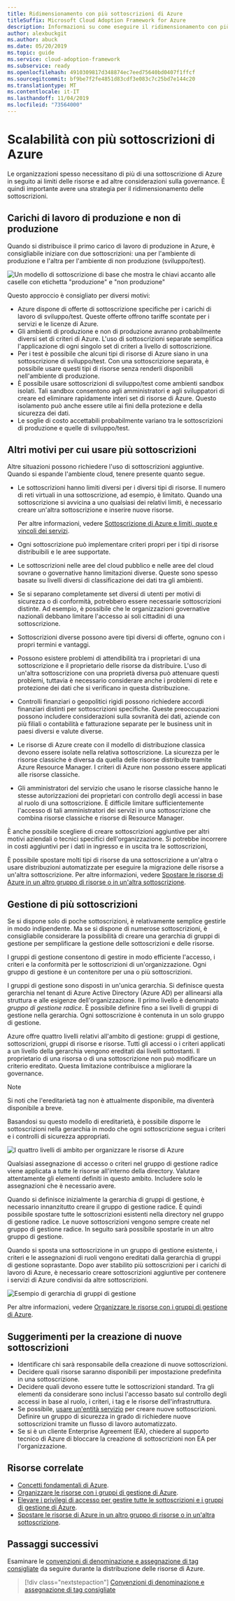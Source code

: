 ```yaml
---
title: Ridimensionamento con più sottoscrizioni di Azure
titleSuffix: Microsoft Cloud Adoption Framework for Azure
description: Informazioni su come eseguire il ridimensionamento con più sottoscrizioni di Azure.
author: alexbuckgit
ms.author: abuck
ms.date: 05/20/2019
ms.topic: guide
ms.service: cloud-adoption-framework
ms.subservice: ready
ms.openlocfilehash: 4910309817d348874ec7eed75640bd0407f1ffcf
ms.sourcegitcommit: bf9be7f2fe4851d83cdf3e083c7c25bd7e144c20
ms.translationtype: MT
ms.contentlocale: it-IT
ms.lasthandoff: 11/04/2019
ms.locfileid: "73564000"
---
```

# <a name="scale-with-multiple-azure-subscriptions"></a>Scalabilità con più sottoscrizioni di Azure

Le organizzazioni spesso necessitano di più di una sottoscrizione di Azure in seguito ai limiti delle risorse e ad altre considerazioni sulla governance. È quindi importante avere una strategia per il ridimensionamento delle sottoscrizioni.

## <a name="production-and-nonproduction-workloads"></a>Carichi di lavoro di produzione e non di produzione

Quando si distribuisce il primo carico di lavoro di produzione in Azure, è consigliabile iniziare con due sottoscrizioni: una per l'ambiente di produzione e l'altra per l'ambiente di non produzione (sviluppo/test).

![Un modello di sottoscrizione di base che mostra le chiavi accanto alle caselle con etichetta "produzione" e "non produzione"](../../_images/ready/basic-subscription-model.png)

Questo approccio è consigliato per diversi motivi:

- Azure dispone di offerte di sottoscrizione specifiche per i carichi di lavoro di sviluppo/test. Queste offerte offrono tariffe scontate per i servizi e le licenze di Azure.
- Gli ambienti di produzione e non di produzione avranno probabilmente diversi set di criteri di Azure. L'uso di sottoscrizioni separate semplifica l'applicazione di ogni singolo set di criteri a livello di sottoscrizione.
- Per i test è possibile che alcuni tipi di risorse di Azure siano in una sottoscrizione di sviluppo/test. Con una sottoscrizione separata, è possibile usare questi tipi di risorse senza renderli disponibili nell'ambiente di produzione.
- È possibile usare sottoscrizioni di sviluppo/test come ambienti sandbox isolati. Tali sandbox consentono agli amministratori e agli sviluppatori di creare ed eliminare rapidamente interi set di risorse di Azure. Questo isolamento può anche essere utile ai fini della protezione e della sicurezza dei dati.
- Le soglie di costo accettabili probabilmente variano tra le sottoscrizioni di produzione e quelle di sviluppo/test.

## <a name="other-reasons-for-multiple-subscriptions"></a>Altri motivi per cui usare più sottoscrizioni

Altre situazioni possono richiedere l'uso di sottoscrizioni aggiuntive. Quando si espande l'ambiente cloud, tenere presente quanto segue.

- Le sottoscrizioni hanno limiti diversi per i diversi tipi di risorse. Il numero di reti virtuali in una sottoscrizione, ad esempio, è limitato. Quando una sottoscrizione si avvicina a uno qualsiasi dei relativi limiti, è necessario creare un'altra sottoscrizione e inserire nuove risorse.

  Per altre informazioni, vedere [Sottoscrizione di Azure e limiti, quote e vincoli dei servizi](https://docs.microsoft.com/azure/azure-subscription-service-limits).

- Ogni sottoscrizione può implementare criteri propri per i tipi di risorse distribuibili e le aree supportate.

- Le sottoscrizioni nelle aree del cloud pubblico e nelle aree del cloud sovrane o governative hanno limitazioni diverse. Queste sono spesso basate su livelli diversi di classificazione dei dati tra gli ambienti.

- Se si separano completamente set diversi di utenti per motivi di sicurezza o di conformità, potrebbero essere necessarie sottoscrizioni distinte. Ad esempio, è possibile che le organizzazioni governative nazionali debbano limitare l'accesso ai soli cittadini di una sottoscrizione.

- Sottoscrizioni diverse possono avere tipi diversi di offerte, ognuno con i propri termini e vantaggi.

- Possono esistere problemi di attendibilità tra i proprietari di una sottoscrizione e il proprietario delle risorse da distribuire. L'uso di un'altra sottoscrizione con una proprietà diversa può attenuare questi problemi, tuttavia è necessario considerare anche i problemi di rete e protezione dei dati che si verificano in questa distribuzione.

- Controlli finanziari o geopolitici rigidi possono richiedere accordi finanziari distinti per sottoscrizioni specifiche. Queste preoccupazioni possono includere considerazioni sulla sovranità dei dati, aziende con più filiali o contabilità e fatturazione separate per le business unit in paesi diversi e valute diverse.

- Le risorse di Azure create con il modello di distribuzione classica devono essere isolate nella relativa sottoscrizione. La sicurezza per le risorse classiche è diversa da quella delle risorse distribuite tramite Azure Resource Manager. I criteri di Azure non possono essere applicati alle risorse classiche.

- Gli amministratori del servizio che usano le risorse classiche hanno le stesse autorizzazioni dei proprietari con controllo degli accessi in base al ruolo di una sottoscrizione. È difficile limitare sufficientemente l'accesso di tali amministratori dei servizi in una sottoscrizione che combina risorse classiche e risorse di Resource Manager.

È anche possibile scegliere di creare sottoscrizioni aggiuntive per altri motivi aziendali o tecnici specifici dell'organizzazione. Si potrebbe incorrere in costi aggiuntivi per i dati in ingresso e in uscita tra le sottoscrizioni,

È possibile spostare molti tipi di risorse da una sottoscrizione a un'altra o usare distribuzioni automatizzate per eseguire la migrazione delle risorse a un'altra sottoscrizione. Per altre informazioni, vedere [Spostare le risorse di Azure in un altro gruppo di risorse o in un'altra sottoscrizione](https://docs.microsoft.com/azure/azure-resource-manager/resource-group-move-resources).

## <a name="manage-multiple-subscriptions"></a>Gestione di più sottoscrizioni

Se si dispone solo di poche sottoscrizioni, è relativamente semplice gestirle in modo indipendente. Ma se si dispone di numerose sottoscrizioni, è consigliabile considerare la possibilità di creare una gerarchia di gruppi di gestione per semplificare la gestione delle sottoscrizioni e delle risorse.

I gruppi di gestione consentono di gestire in modo efficiente l'accesso, i criteri e la conformità per le sottoscrizioni di un'organizzazione. Ogni gruppo di gestione è un contenitore per una o più sottoscrizioni.

I gruppi di gestione sono disposti in un'unica gerarchia. Si definisce questa gerarchia nel tenant di Azure Active Directory (Azure AD) per allinearsi alla struttura e alle esigenze dell'organizzazione. Il primo livello è denominato *gruppo di gestione radice*. È possibile definire fino a sei livelli di gruppi di gestione nella gerarchia. Ogni sottoscrizione è contenuta in un solo gruppo di gestione.

Azure offre quattro livelli relativi all'ambito di gestione: gruppi di gestione, sottoscrizioni, gruppi di risorse e risorse. Tutti gli accessi o i criteri applicati a un livello della gerarchia vengono ereditati dai livelli sottostanti. Il proprietario di una risorsa o di una sottoscrizione non può modificare un criterio ereditato. Questa limitazione contribuisce a migliorare la governance.

> [!NOTE]
> Si noti che l'ereditarietà tag non è attualmente disponibile, ma diventerà disponibile a breve.

Basandosi su questo modello di ereditarietà, è possibile disporre le sottoscrizioni nella gerarchia in modo che ogni sottoscrizione segua i criteri e i controlli di sicurezza appropriati.

![I quattro livelli di ambito per organizzare le risorse di Azure](../../ready/azure-setup-guide/media/organize-resources/scope-levels.png)

Qualsiasi assegnazione di accesso o criteri nel gruppo di gestione radice viene applicata a tutte le risorse all'interno della directory. Valutare attentamente gli elementi definiti in questo ambito. Includere solo le assegnazioni che è necessario avere.

Quando si definisce inizialmente la gerarchia di gruppi di gestione, è necessario innanzitutto creare il gruppo di gestione radice. È quindi possibile spostare tutte le sottoscrizioni esistenti nella directory nel gruppo di gestione radice. Le nuove sottoscrizioni vengono sempre create nel gruppo di gestione radice. In seguito sarà possibile spostarle in un altro gruppo di gestione.

Quando si sposta una sottoscrizione in un gruppo di gestione esistente, i criteri e le assegnazioni di ruoli vengono ereditati dalla gerarchia di gruppi di gestione soprastante. Dopo aver stabilito più sottoscrizioni per i carichi di lavoro di Azure, è necessario creare sottoscrizioni aggiuntive per contenere i servizi di Azure condivisi da altre sottoscrizioni.

![Esempio di gerarchia di gruppi di gestione](../../_images/ready/management-group-hierarchy.png)

Per altre informazioni, vedere [Organizzare le risorse con i gruppi di gestione di Azure](https://docs.microsoft.com/azure/governance/management-groups).

## <a name="tips-for-creating-new-subscriptions"></a>Suggerimenti per la creazione di nuove sottoscrizioni

- Identificare chi sarà responsabile della creazione di nuove sottoscrizioni.
- Decidere quali risorse saranno disponibili per impostazione predefinita in una sottoscrizione.
- Decidere quali devono essere tutte le sottoscrizioni standard. Tra gli elementi da considerare sono inclusi l'accesso basato sul controllo degli accessi in base al ruolo, i criteri, i tag e le risorse dell'infrastruttura.
- Se possibile, [usare un'entità servizio](https://docs.microsoft.com/azure/azure-resource-manager/grant-access-to-create-subscription) per creare nuove sottoscrizioni. Definire un gruppo di sicurezza in grado di richiedere nuove sottoscrizioni tramite un flusso di lavoro automatizzato.
- Se si è un cliente Enterprise Agreement (EA), chiedere al supporto tecnico di Azure di bloccare la creazione di sottoscrizioni non EA per l'organizzazione.

## <a name="related-resources"></a>Risorse correlate

- [Concetti fondamentali di Azure](../considerations/fundamental-concepts.md).
- [Organizzare le risorse con i gruppi di gestione di Azure](https://docs.microsoft.com/azure/governance/management-groups).
- [Elevare i privilegi di accesso per gestire tutte le sottoscrizioni e i gruppi di gestione di Azure](https://docs.microsoft.com/azure/role-based-access-control/elevate-access-global-admin).
- [Spostare le risorse di Azure in un altro gruppo di risorse o in un'altra sottoscrizione](https://docs.microsoft.com/azure/azure-resource-manager/resource-group-move-resources).

## <a name="next-steps"></a>Passaggi successivi

Esaminare le [convenzioni di denominazione e assegnazione di tag consigliate](./naming-and-tagging.md) da seguire durante la distribuzione delle risorse di Azure.

> [!div class="nextstepaction"]
> [Convenzioni di denominazione e assegnazione di tag consigliate](./naming-and-tagging.md)
